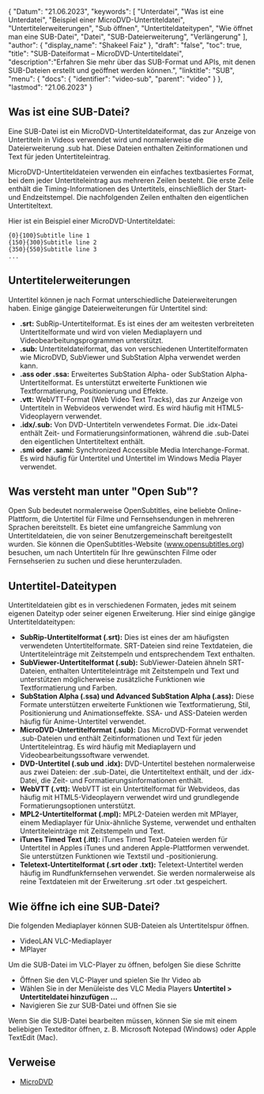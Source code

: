 {
"Datum": "21.06.2023",
  "keywords": [
"Unterdatei",
"Was ist eine Unterdatei",
"Beispiel einer MicroDVD-Untertiteldatei",
"Untertitelerweiterungen",
"Sub öffnen",
"Untertiteldateitypen",
"Wie öffnet man eine SUB-Datei",
"Datei",
"SUB-Dateierweiterung",
"Verlängerung"
],
  "author": {
"display_name": "Shakeel Faiz"
},
"draft": "false",
"toc": true,
"title": "SUB-Dateiformat – MicroDVD-Untertiteldatei",
  "description":"Erfahren Sie mehr über das SUB-Format und APIs, mit denen SUB-Dateien erstellt und geöffnet werden können.",
"linktitle": "SUB",
  "menu": {
    "docs": {
      "identifier": "video-sub",
"parent": "video"
}
},
"lastmod": "21.06.2023"
}

## Was ist eine SUB-Datei?

Eine SUB-Datei ist ein MicroDVD-Untertiteldateiformat, das zur Anzeige von Untertiteln in Videos verwendet wird und normalerweise die Dateierweiterung .sub hat. Diese Dateien enthalten Zeitinformationen und Text für jeden Untertiteleintrag.

MicroDVD-Untertiteldateien verwenden ein einfaches textbasiertes Format, bei dem jeder Untertiteleintrag aus mehreren Zeilen besteht. Die erste Zeile enthält die Timing-Informationen des Untertitels, einschließlich der Start- und Endzeitstempel. Die nachfolgenden Zeilen enthalten den eigentlichen Untertiteltext.

Hier ist ein Beispiel einer MicroDVD-Untertiteldatei:

```
{0}{100}Subtitle line 1
{150}{300}Subtitle line 2
{350}{550}Subtitle line 3
...
```

## Untertitelerweiterungen

Untertitel können je nach Format unterschiedliche Dateierweiterungen haben. Einige gängige Dateierweiterungen für Untertitel sind:

- **.srt:** SubRip-Untertitelformat. Es ist eines der am weitesten verbreiteten Untertitelformate und wird von vielen Mediaplayern und Videobearbeitungsprogrammen unterstützt.
- **.sub:** Untertiteldateiformat, das von verschiedenen Untertitelformaten wie MicroDVD, SubViewer und SubStation Alpha verwendet werden kann.
- **.ass oder .ssa:** Erweitertes SubStation Alpha- oder SubStation Alpha-Untertitelformat. Es unterstützt erweiterte Funktionen wie Textformatierung, Positionierung und Effekte.
- **.vtt:** WebVTT-Format (Web Video Text Tracks), das zur Anzeige von Untertiteln in Webvideos verwendet wird. Es wird häufig mit HTML5-Videoplayern verwendet.
- **.idx/.sub:** Von DVD-Untertiteln verwendetes Format. Die .idx-Datei enthält Zeit- und Formatierungsinformationen, während die .sub-Datei den eigentlichen Untertiteltext enthält.
- **.smi oder .sami:** Synchronized Accessible Media Interchange-Format. Es wird häufig für Untertitel und Untertitel im Windows Media Player verwendet.

## Was versteht man unter "Open Sub"?

Open Sub bedeutet normalerweise OpenSubtitles, eine beliebte Online-Plattform, die Untertitel für Filme und Fernsehsendungen in mehreren Sprachen bereitstellt. Es bietet eine umfangreiche Sammlung von Untertiteldateien, die von seiner Benutzergemeinschaft bereitgestellt wurden. Sie können die OpenSubtitles-Website (www.opensubtitles.org) besuchen, um nach Untertiteln für Ihre gewünschten Filme oder Fernsehserien zu suchen und diese herunterzuladen.

## Untertitel-Dateitypen

Untertiteldateien gibt es in verschiedenen Formaten, jedes mit seinem eigenen Dateityp oder seiner eigenen Erweiterung. Hier sind einige gängige Untertiteldateitypen:

- **SubRip-Untertitelformat (.srt):** Dies ist eines der am häufigsten verwendeten Untertitelformate. SRT-Dateien sind reine Textdateien, die Untertiteleinträge mit Zeitstempeln und entsprechendem Text enthalten.
- **SubViewer-Untertitelformat (.sub):** SubViewer-Dateien ähneln SRT-Dateien, enthalten Untertiteleinträge mit Zeitstempeln und Text und unterstützen möglicherweise zusätzliche Funktionen wie Textformatierung und Farben.
- **SubStation Alpha (.ssa) und Advanced SubStation Alpha (.ass):** Diese Formate unterstützen erweiterte Funktionen wie Textformatierung, Stil, Positionierung und Animationseffekte. SSA- und ASS-Dateien werden häufig für Anime-Untertitel verwendet.
- **MicroDVD-Untertitelformat (.sub):** Das MicroDVD-Format verwendet .sub-Dateien und enthält Zeitinformationen und Text für jeden Untertiteleintrag. Es wird häufig mit Mediaplayern und Videobearbeitungssoftware verwendet.
- **DVD-Untertitel (.sub und .idx):** DVD-Untertitel bestehen normalerweise aus zwei Dateien: der .sub-Datei, die Untertiteltext enthält, und der .idx-Datei, die Zeit- und Formatierungsinformationen enthält.
- **WebVTT (.vtt):** WebVTT ist ein Untertitelformat für Webvideos, das häufig mit HTML5-Videoplayern verwendet wird und grundlegende Formatierungsoptionen unterstützt.
- **MPL2-Untertitelformat (.mpl):** MPL2-Dateien werden mit MPlayer, einem Mediaplayer für Unix-ähnliche Systeme, verwendet und enthalten Untertiteleinträge mit Zeitstempeln und Text.
- **iTunes Timed Text (.itt):** iTunes Timed Text-Dateien werden für Untertitel in Apples iTunes und anderen Apple-Plattformen verwendet. Sie unterstützen Funktionen wie Textstil und -positionierung.
- **Teletext-Untertitelformat (.srt oder .txt):** Teletext-Untertitel werden häufig im Rundfunkfernsehen verwendet. Sie werden normalerweise als reine Textdateien mit der Erweiterung .srt oder .txt gespeichert.

## Wie öffne ich eine SUB-Datei?

Die folgenden Mediaplayer können SUB-Dateien als Untertitelspur öffnen.

- VideoLAN VLC-Mediaplayer
- MPlayer

Um die SUB-Datei im VLC-Player zu öffnen, befolgen Sie diese Schritte

- Öffnen Sie den VLC-Player und spielen Sie Ihr Video ab
- Wählen Sie in der Menüleiste des VLC Media Players **Untertitel > Untertiteldatei hinzufügen ...**
- Navigieren Sie zur SUB-Datei und öffnen Sie sie

Wenn Sie die SUB-Datei bearbeiten müssen, können Sie sie mit einem beliebigen Texteditor öffnen, z. B. Microsoft Notepad (Windows) oder Apple TextEdit (Mac).

## Verweise
* [MicroDVD](https://en.wikipedia.org/wiki/MicroDVD)

